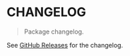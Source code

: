 # CHANGELOG

> Package changelog.

See [GitHub Releases](https://github.com/stdlib-js/random-streams-t/releases) for the changelog.